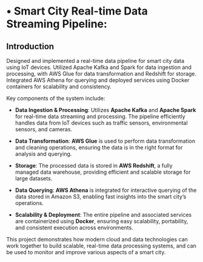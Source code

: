 # • Smart City Real-time Data Streaming Pipeline: 


## Introduction

Designed and implemented a real-time data pipeline for smart city data using IoT devices. Utilized Apache Kafka and Spark for data ingestion and processing, with AWS Glue for data transformation and Redshift for storage. Integrated AWS Athena for querying and deployed services using Docker containers for scalability and consistency.

Key components of the system include:

- **Data Ingestion & Processing**: Utilizes **Apache Kafka** and **Apache Spark** for real-time data streaming and processing. The pipeline efficiently handles data from IoT devices such as traffic sensors, environmental sensors, and cameras.
  
- **Data Transformation**: **AWS Glue** is used to perform data transformation and cleaning operations, ensuring the data is in the right format for analysis and querying.
  
- **Storage**: The processed data is stored in **AWS Redshift**, a fully managed data warehouse, providing efficient and scalable storage for large datasets.

- **Data Querying**: **AWS Athena** is integrated for interactive querying of the data stored in Amazon S3, enabling fast insights into the smart city’s operations.

- **Scalability & Deployment**: The entire pipeline and associated services are containerized using **Docker**, ensuring easy scalability, portability, and consistent execution across environments.

This project demonstrates how modern cloud and data technologies can work together to build scalable, real-time data processing systems, and can be used to monitor and improve various aspects of a smart city.


